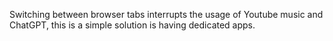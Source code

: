 Switching between browser tabs interrupts the usage of Youtube music and ChatGPT, this is a simple solution is having dedicated apps.
